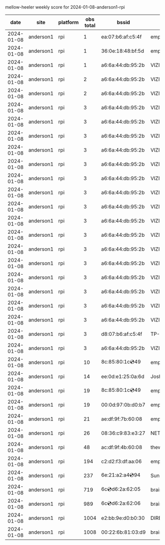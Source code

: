 mellow-heeler weekly score for 2024-01-08-anderson1-rpi

|date|site|platform|obs total|bssid|ssid|lat|lng|
|--|--|--|--|--|--|--|--|
|2024-01-08|anderson1|rpi|1|ea:07:b6:af:c5:4f|empty_ssid|40.41746|-122.24048|
|2024-01-08|anderson1|rpi|1|36:0e:18:48:bf:5d|empty_ssid|40.41746|-122.24048|
|2024-01-08|anderson1|rpi|1|a6:6a:44:db:95:2b|VIZIOCastAudio6923|40.41746|-122.24048|
|2024-01-08|anderson1|rpi|2|a6:6a:44:db:95:2b|VIZIOCastAudio1729|40.41746|-122.24048|
|2024-01-08|anderson1|rpi|2|a6:6a:44:db:95:2b|VIZIOCastAudio7290|40.41746|-122.24048|
|2024-01-08|anderson1|rpi|3|a6:6a:44:db:95:2b|VIZIOCastAudio7552|40.41746|-122.24048|
|2024-01-08|anderson1|rpi|3|a6:6a:44:db:95:2b|VIZIOCastAudio5580|40.41746|-122.24048|
|2024-01-08|anderson1|rpi|3|a6:6a:44:db:95:2b|VIZIOCastAudio1747|40.41746|-122.24048|
|2024-01-08|anderson1|rpi|3|a6:6a:44:db:95:2b|VIZIOCastAudio5015|40.41746|-122.24048|
|2024-01-08|anderson1|rpi|3|a6:6a:44:db:95:2b|VIZIOCastAudio1371|40.41746|-122.24048|
|2024-01-08|anderson1|rpi|3|a6:6a:44:db:95:2b|VIZIOCastAudio9325|40.41746|-122.24048|
|2024-01-08|anderson1|rpi|3|a6:6a:44:db:95:2b|VIZIOCastAudio9808|40.41746|-122.24048|
|2024-01-08|anderson1|rpi|3|a6:6a:44:db:95:2b|VIZIOCastAudio9579|40.41746|-122.24048|
|2024-01-08|anderson1|rpi|3|a6:6a:44:db:95:2b|VIZIOCastAudio7869|40.41746|-122.24048|
|2024-01-08|anderson1|rpi|3|a6:6a:44:db:95:2b|VIZIOCastAudio5305|40.41746|-122.24048|
|2024-01-08|anderson1|rpi|3|a6:6a:44:db:95:2b|VIZIOCastAudio9519|40.41746|-122.24048|
|2024-01-08|anderson1|rpi|3|a6:6a:44:db:95:2b|VIZIOCastAudio3973|40.41746|-122.24048|
|2024-01-08|anderson1|rpi|3|a6:6a:44:db:95:2b|VIZIOCastAudio1925|40.41746|-122.24048|
|2024-01-08|anderson1|rpi|3|a6:6a:44:db:95:2b|VIZIOCastAudio1737|40.41746|-122.24048|
|2024-01-08|anderson1|rpi|3|a6:6a:44:db:95:2b|VIZIOCastAudio1905|40.41746|-122.24048|
|2024-01-08|anderson1|rpi|3|a6:6a:44:db:95:2b|VIZIOCastAudio4343|40.41746|-122.24048|
|2024-01-08|anderson1|rpi|3|d8:07:b6:af:c5:4f|TP-Link_C54F|40.41746|-122.24048|
|2024-01-08|anderson1|rpi|3|a6:6a:44:db:95:2b|VIZIOCastAudio4163|40.41746|-122.24048|
|2024-01-08|anderson1|rpi|10|8c:85:80:1c:cd:49|empty_ssid|40.41746|-122.24048|
|2024-01-08|anderson1|rpi|14|ee:0d:e1:25:0a:6d|JoshLily|40.41746|-122.24048|
|2024-01-08|anderson1|rpi|19|8c:85:80:1c:cd:49|empty_ssid|40.41746|-122.24048|
|2024-01-08|anderson1|rpi|19|00:0d:97:0b:d0:b7|empty_ssid|40.41746|-122.24048|
|2024-01-08|anderson1|rpi|21|ae:df:9f:7b:60:08|empty_ssid|40.41746|-122.24048|
|2024-01-08|anderson1|rpi|26|08:36:c9:83:e3:27|NETGEAR34|40.41746|-122.24048|
|2024-01-08|anderson1|rpi|48|ac:df:9f:4b:60:08|theweef|40.41746|-122.24048|
|2024-01-08|anderson1|rpi|194|c2:d2:f3:df:aa:06|empty_ssid|40.41746|-122.24048|
|2024-01-08|anderson1|rpi|237|6e:21:a2:a4:cd:94|SunPower21450|40.41746|-122.24048|
|2024-01-08|anderson1|rpi|719|6c:cd:d6:2a:62:05|braingang2_5GEXT|40.41746|-122.24048|
|2024-01-08|anderson1|rpi|989|6c:cd:d6:2a:62:06|braingang2_2GEXT|40.41746|-122.24048|
|2024-01-08|anderson1|rpi|1004|e2:bb:9e:d0:b0:30|DIRECT-9ED03030|40.41746|-122.24048|
|2024-01-08|anderson1|rpi|1008|00:22:6b:81:03:d9|braingang2|40.41746|-122.24048|
